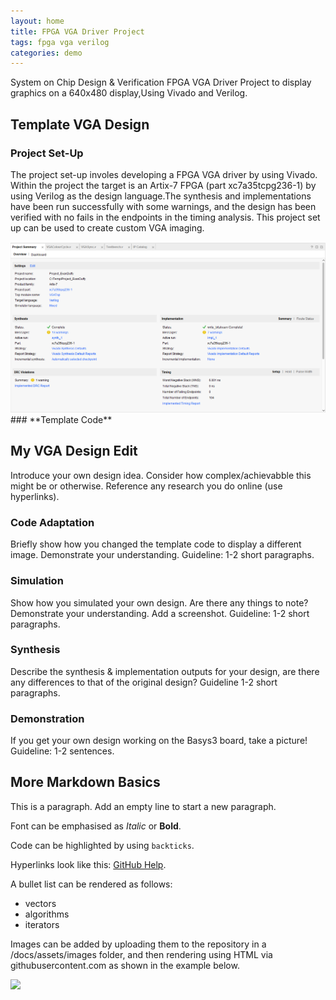 ```yaml
---
layout: home
title: FPGA VGA Driver Project
tags: fpga vga verilog
categories: demo
---
```


System on Chip Design & Verification FPGA VGA Driver Project to display graphics on a 640x480 display,Using Vivado and Verilog.

## **Template VGA Design**
### **Project Set-Up**
The project set-up involes developing a FPGA VGA driver by using Vivado. Within the project the target is an Artix-7 FPGA (part xc7a35tcpg236-1) by using Verilog as the design language.The synthesis and implementations have been run successfully with some warnings, and the design has been verified with no fails in the endpoints in the timing analysis. This project set up can be used to create custom VGA imaging.


<img src="https://raw.githubusercontent.com/g00414253/fpga-vga-verilog_EvanDuffy/main/docs/assets/images/ProjectSummary.png">
### **Template Code**
<!-- Outline the structure and design of the Verilog code templates you were given. What do they do? Include reference to how a VGA interface works. Guideline: 2/3 short paragraphs, consider including screenshot(s).
### **Simulation**
Explain the simulation process. Reference any important details, include a well-selected screenshot of the simulation. Guideline: 1/2 short paragraphs.
### **Synthesis**
Describe the synthesis and implementation processes. Consider including 1/2 useful screenshot(s). Guideline: 1/2 short paragraphs.
### **Demonstration**
Perhaps add a picture of your demo. Guideline: 1/2 sentences. --!>

## **My VGA Design Edit**
Introduce your own design idea. Consider how complex/achievabble this might be or otherwise. Reference any research you do online (use hyperlinks).
### **Code Adaptation**
Briefly show how you changed the template code to display a different image. Demonstrate your understanding. Guideline: 1-2 short paragraphs.
### **Simulation**
Show how you simulated your own design. Are there any things to note? Demonstrate your understanding. Add a screenshot. Guideline: 1-2 short paragraphs.
### **Synthesis**
Describe the synthesis & implementation outputs for your design, are there any differences to that of the original design? Guideline 1-2 short paragraphs.
### **Demonstration**
If you get your own design working on the Basys3 board, take a picture! Guideline: 1-2 sentences.

## **More Markdown Basics**
This is a paragraph. Add an empty line to start a new paragraph.

Font can be emphasised as *Italic* or **Bold**.

Code can be highlighted by using `backticks`.

Hyperlinks look like this: [GitHub Help](https://help.github.com/).

A bullet list can be rendered as follows:
- vectors
- algorithms
- iterators

Images can be added by uploading them to the repository in a /docs/assets/images folder, and then rendering using HTML via githubusercontent.com as shown in the example below.

<img src="https://raw.githubusercontent.com/melgineer/fpga-vga-verilog/main/docs/assets/images/VGAPrjSrcs.png">
